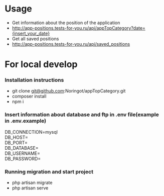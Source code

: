 # Usage
- Get information about the position of the application
- http://app-positions.tests-for-you.ru/api/appTopCategory?date={insert_your_date}
- Get all saved positions
- http://app-positions.tests-for-you.ru/api/saved_positions

# For local develop

 ### Installation instructions
 - git clone git@github.com:Noringot/appTopCategory.git
 - composer install
 - npm i
 
 ### Insert information about database and ftp in .env file(example in .env.example)
<p>
  <div>DB_CONNECTION=mysql</div>
  <div>DB_HOST=</div>
  <div>DB_PORT=</div>
  <div>DB_DATABASE=</div>
  <div>DB_USERNAME=</div>
  <div>DB_PASSWORD=</div>
</p>

### Running migration and start project
- php artisan migrate
- php artisan serve
